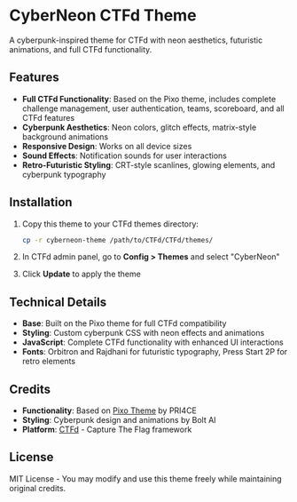 # CyberNeon CTFd Theme

A cyberpunk-inspired theme for CTFd with neon aesthetics, futuristic animations, and full CTFd functionality.

## Features

- **Full CTFd Functionality**: Based on the Pixo theme, includes complete challenge management, user authentication, teams, scoreboard, and all CTFd features
- **Cyberpunk Aesthetics**: Neon colors, glitch effects, matrix-style background animations
- **Responsive Design**: Works on all device sizes
- **Sound Effects**: Notification sounds for user interactions
- **Retro-Futuristic Styling**: CRT-style scanlines, glowing elements, and cyberpunk typography

## Installation

1. Copy this theme to your CTFd themes directory:
   ```bash
   cp -r cyberneon-theme /path/to/CTFd/CTFd/themes/
   ```

2. In CTFd admin panel, go to **Config > Themes** and select "CyberNeon"

3. Click **Update** to apply the theme

## Technical Details

- **Base**: Built on the Pixo theme for full CTFd compatibility
- **Styling**: Custom cyberpunk CSS with neon effects and animations
- **JavaScript**: Complete CTFd functionality with enhanced UI interactions
- **Fonts**: Orbitron and Rajdhani for futuristic typography, Press Start 2P for retro elements

## Credits

- **Functionality**: Based on [Pixo Theme](https://github.com/hmrserver/CTFd-theme-pixo) by PRI4CE
- **Styling**: Cyberpunk design and animations by Bolt AI
- **Platform**: [CTFd](https://github.com/CTFd/CTFd) - Capture The Flag framework

## License

MIT License - You may modify and use this theme freely while maintaining original credits.
